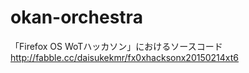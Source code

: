 # okan-orchestra

「Firefox OS WoTハッカソン」におけるソースコード
http://fabble.cc/daisukekmr/fx0xhacksonx20150214xt6

